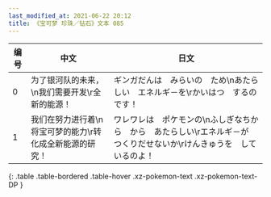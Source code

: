 ```yaml
---
last_modified_at: 2021-06-22 20:12
title: 《宝可梦 珍珠／钻石》文本 085
---
```

| 编号 | 中文 | 日文 |
| ---- | ---- | ---- |
| 0 | 为了银河队的未来，\n我们需要开发\r全新的能源！ | ギンガだんは　みらいの　ため\nあたらしい　エネルギ－を\rかいはつ　するのです！ |
| 1 | 我们在努力进行着\n将宝可梦的能力\r转化成全新能源的研究！ | ワレワレは　ポケモンの\nふしぎなちから　から　あたらしい\rエネルギ－が　つくりだせないか\rけんきゅうを　しているのよ！ |
{: .table .table-bordered .table-hover .xz-pokemon-text .xz-pokemon-text-DP }